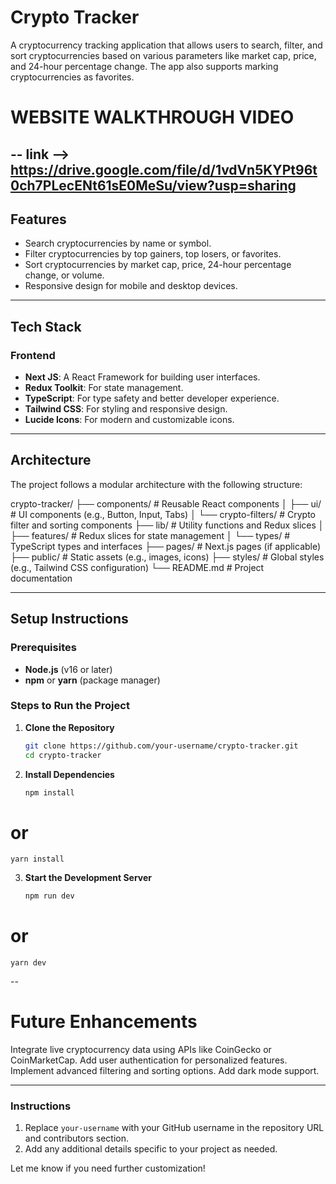 # Crypto Tracker

A cryptocurrency tracking application that allows users to search, filter, and sort cryptocurrencies based on various parameters like market cap, price, and 24-hour percentage change. The app also supports marking cryptocurrencies as favorites.

# WEBSITE WALKTHROUGH VIDEO
 -- link --> https://drive.google.com/file/d/1vdVn5KYPt96t0ch7PLecENt61sE0MeSu/view?usp=sharing
---

## Features

- Search cryptocurrencies by name or symbol.
- Filter cryptocurrencies by top gainers, top losers, or favorites.
- Sort cryptocurrencies by market cap, price, 24-hour percentage change, or volume.
- Responsive design for mobile and desktop devices.

---

## Tech Stack

### Frontend
- **Next JS**: A React Framework for building user interfaces.
- **Redux Toolkit**: For state management.
- **TypeScript**: For type safety and better developer experience.
- **Tailwind CSS**: For styling and responsive design.
- **Lucide Icons**: For modern and customizable icons.



---

## Architecture

The project follows a modular architecture with the following structure:

crypto-tracker/ ├── components/ # Reusable React components │ ├── ui/ # UI components (e.g., Button, Input, Tabs) │ └── crypto-filters/ # Crypto filter and sorting components ├── lib/ # Utility functions and Redux slices │ ├── features/ # Redux slices for state management │ └── types/ # TypeScript types and interfaces ├── pages/ # Next.js pages (if applicable) ├── public/ # Static assets (e.g., images, icons) ├── styles/ # Global styles (e.g., Tailwind CSS configuration) └── README.md # Project documentation

---

## Setup Instructions

### Prerequisites

- **Node.js** (v16 or later)
- **npm** or **yarn** (package manager)

### Steps to Run the Project

1. **Clone the Repository**
   ```bash
   git clone https://github.com/your-username/crypto-tracker.git
   cd crypto-tracker

2. **Install Dependencies**
    ```bash
    npm install
# or
    yarn install

3. **Start the Development Server**
    ```bash
    npm run dev
# or
    yarn dev

-- 
# Future Enhancements
Integrate live cryptocurrency data using APIs like CoinGecko or CoinMarketCap.
Add user authentication for personalized features.
Implement advanced filtering and sorting options.
Add dark mode support.

---

### Instructions
1. Replace `your-username` with your GitHub username in the repository URL and contributors section.
2. Add any additional details specific to your project as needed.

Let me know if you need further customization!
